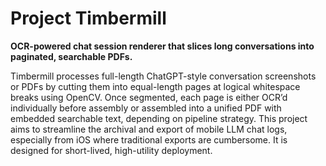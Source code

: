 # Project Timbermill

**OCR-powered chat session renderer that slices long conversations into paginated, searchable PDFs.**

Timbermill processes full-length ChatGPT-style conversation screenshots or PDFs by cutting them into equal-length pages at logical whitespace breaks using OpenCV. Once segmented, each page is either OCR’d individually before assembly or assembled into a unified PDF with embedded searchable text, depending on pipeline strategy. This project aims to streamline the archival and export of mobile LLM chat logs, especially from iOS where traditional exports are cumbersome. It is designed for short-lived, high-utility deployment.
